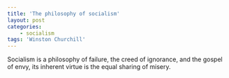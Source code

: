 ```yaml
---
title: 'The philosophy of socialism'
layout: post
categories:
    - socialism
tags: 'Winston Churchill'
---
```


Socialism is a philosophy of failure, the creed of ignorance, and the gospel of envy, its inherent virtue is the equal sharing of misery.
